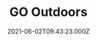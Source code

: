 ---
date: 2021-06-02T09:43:23.000Z
title: GO Outdoors
latitude: 52.08568044908157
longitude: 1.1181580881609274
url: https://www.gooutdoors.co.uk/stores/ipswich?y_source=1_MTMyNzEyMjUtNDQwLWxvY2F0aW9uLndlYnNpdGU=
category: checkin
---